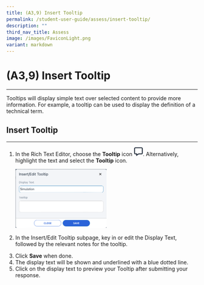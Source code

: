 ```yaml
---
title: (A3,9) Insert Tooltip
permalink: /student-user-guide/assess/insert-tooltip/
description: ""
third_nav_title: Assess
image: /images/FaviconLight.png
variant: markdown
---
```

<h1 id="insert-tooltip">(A3,9) Insert Tooltip</h1><hr>
<p>Tooltips will display simple text over selected content to provide more information. For example, a tooltip can be used to display the definition of a technical term.</p>
<h2 id="-insert-tooltip-">Insert Tooltip</h2>
<hr>
<ol>
<li><p>In the Rich Text Editor, choose the <strong>Tooltip</strong> icon <img style="width:1.5rem; display: inline;" src="/images/Icons/Tooltip.svg">. Alternatively, highlight the text and select the <strong>Tooltip</strong> icon.</p>
<p><img alt="Insert Tooltip" style="width: 50%" src="/images/1Student/As-Tooltip.png"></p>
</li>
<li><p>In the Insert/Edit Tooltip subpage, key in or edit the Display Text, followed by the relevant notes for the tooltip.</p>
</li>
<li>Click <strong>Save</strong> when done.</li>
<li>The display text will be shown and underlined with a blue dotted line.</li>
<li>Click on the display text to preview your Tooltip after submitting your response.</li>
</ol>
